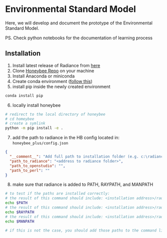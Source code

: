# Environmental Standard Model

Here, we will develop and document the prototype of the Environmental Standard Model.

PS. Check python notebooks for the documentation of learning process

## Installation

1. Install latest release of Radiance from [here](https://github.com/LBNL-ETA/Radiance/releases)
2. Clone [Honeybee Repo](https://github.com/ladybug-tools/honeybee) on your machine
3. Install Anaconda or miniconda
4. Create conda environment ([follow this](https://docs.conda.io/projects/conda/en/latest/user-guide/tasks/manage-environments.html#creating-an-environment-with-commands))
5. install pip inside the newly created environment

```bash
conda install pip
```

6. locally install honeybee

```bash
# redirect to the local directory of honeybee
# cd homeybee
# create a symlink
python -m pip install -e .
```

7. add the path to radiance in the HB config located in: `honeybee_plus/config.json`

```json
{
  "__comment__": "Add full path to installation folder (e.g. c:\radiance, /usr/local/radiance).",
  "path_to_radiance": "<address to radiance folder>",
  "path_to_openstudio": "",
  "path_to_perl": ""
}
```

8. make sure that radiance is added to PATH, RAYPATH, and MANPATH

```bash
# to test if the paths are installed correctly:
# the result of this command should include: <installation address>/radiance/bin
echo $PATH
# the result of this command should include: <installation address>/radiance/lib
echo $RAYPATH
# the result of this command should include: <installation address>/radiance/man
echo $MANPATH

# if this is not the case, you should add those paths to the command line profile file (such as .bash_profile, or .zshenv depending on the type of your command line)
```

